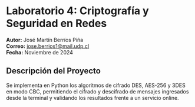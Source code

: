 # Laboratorio 4: Criptografía y Seguridad en Redes

**Autor:** José Martín Berríos Piña  
**Correo:** jose.berrios1@mail.udp.cl  
**Fecha:** Noviembre de 2024

## Descripción del Proyecto

Se implementa en Python los algoritmos de cifrado DES, AES-256 y 3DES en modo CBC, permitiendo el cifrado y descifrado de mensajes ingresados desde la terminal y validando los resultados frente a un servicio online.
